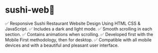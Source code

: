 # sushi-web🍣
✅ Responsive Sushi Restaurant Website Design Using HTML CSS & JavaScript.
✅ Includes a dark and light mode.
✅ Smooth scrolling in each section.
✅ Contains animations when scrolling.
✅ Developed first with the Mobile First methodology, then for desktop.
✅ Compatible with all mobile devices and with a beautiful and pleasant user interface.
